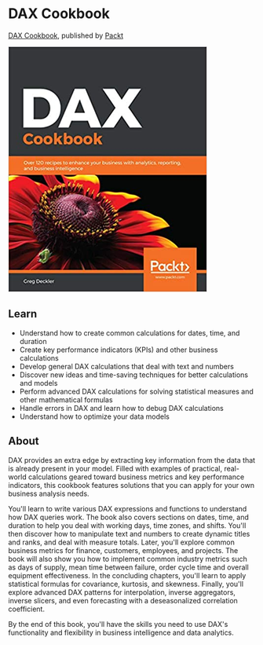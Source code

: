 # DAX Cookbook
[DAX Cookbook](https://www.packtpub.com/data/learn-power-bi), published by [Packt](https://www.packtpub.com/) 

<img src="images/DAXCookbookSmall.jpg" /> 

## Learn 
<ul><li>Understand how to create common calculations for dates, time, and duration</li>
<li>Create key performance indicators (KPIs) and other business calculations</li>
<li>Develop general DAX calculations that deal with text and numbers</li>
<li>Discover new ideas and time-saving techniques for better calculations and models</li>
<li>Perform advanced DAX calculations for solving statistical measures and other mathematical formulas</li>
<li>Handle errors in DAX and learn how to debug DAX calculations</li>
<li>Understand how to optimize your data models</li></ul>

## About 
<p>DAX provides an extra edge by extracting key information from the data that is already present in your model. Filled with examples of practical, real-world calculations geared toward business metrics and key performance indicators, this cookbook features solutions that you can apply for your own business analysis needs.</p>

<p>You'll learn to write various DAX expressions and functions to understand how DAX queries work. The book also covers sections on dates, time, and duration to help you deal with working days, time zones, and shifts. You'll then discover how to manipulate text and numbers to create dynamic titles and ranks, and deal with measure totals. Later, you'll explore common business metrics for finance, customers, employees, and projects. The book will also show you how to implement common industry metrics such as days of supply, mean time between failure, order cycle time and overall equipment effectiveness. In the concluding chapters, you'll learn to apply statistical formulas for covariance, kurtosis, and skewness. Finally, you'll explore advanced DAX patterns for interpolation, inverse aggregators, inverse slicers, and even forecasting with a deseasonalized correlation coefficient.</p>

<p>By the end of this book, you'll have the skills you need to use DAX's functionality and flexibility in business intelligence and data analytics.</p>
